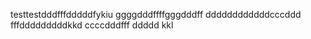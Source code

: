 testtestdddfffdddddfykiu
ggggdddffffgggdddff
ddddddddddddcccddd
fffdddddddddkkd
ccccdddfff
ddddd
kkl
